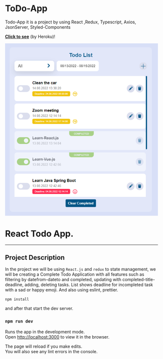 # ToDo-App
Todo-App it is a project by using React ,Redux, Typescript, Axios, JsonServer, Styled-Components

**[Click to see](https://todo-app-six-sable.vercel.app/)** (by Heroku)!

![React Todo App](./todo-ss.png)

# React Todo App.

---

## Project Description

In the project we will be using `React.js` and `redux` to state management, we will be creating a Complete Todo Application with all features such as filtering by datefrom-dateto and completed, updating with completed-title-deadline, adding, deleting tasks. List shows deadline for incompleted task with a sad or happy emoji.
And also using eslint, prettier. 

```shell
npm install
```

and after that start the dev server.

### `npm run dev`

Runs the app in the development mode.\
Open [http://localhost:3000](http://localhost:3000) to view it in the browser.

The page will reload if you make edits.\
You will also see any lint errors in the console.
